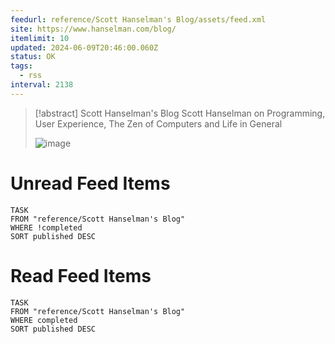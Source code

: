 ```yaml
---
feedurl: reference/Scott Hanselman's Blog/assets/feed.xml
site: https://www.hanselman.com/blog/
itemlimit: 10
updated: 2024-06-09T20:46:00.060Z
status: OK
tags:
  - rss
interval: 2138
---
```


> [!abstract] Scott Hanselman's Blog
> Scott Hanselman on Programming, User Experience, The Zen of Computers and Life in General
>
> ![image](http://www.hanselman.com/blog/images/tinyheadshot2.jpg)
# Unread Feed Items
~~~dataview
TASK
FROM "reference/Scott Hanselman's Blog"
WHERE !completed
SORT published DESC
~~~

# Read Feed Items
~~~dataview
TASK
FROM "reference/Scott Hanselman's Blog"
WHERE completed
SORT published DESC
~~~
